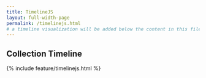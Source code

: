 ```yaml
---
title: TimelineJS
layout: full-width-page
permalink: /timelinejs.html
# a timeline visualization will be added below the content in this file
---
```


## Collection Timeline

{% include feature/timelinejs.html %}
